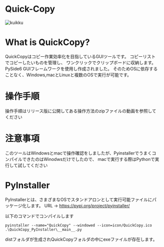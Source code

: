 # Quick-Copy
![kuikku](https://user-images.githubusercontent.com/79365546/202890626-bc91a04f-3c09-498c-934b-9be699e76287.png)

# What is QuickCopy?
QuickCopyはコピー作業効率化を目指しているGUIツールです。
コピーリストでコピーしたいものを管理し、
ワンクリックでクリップボードに収納します。
PySide6 GUIフレームワークを使用し作成されました。
そのためOSに依存することなく、Windows,macとLinuxと複数のOSで実行が可能です。

# 操作手順
操作手順はリリース版に公開してある操作方法のzipファイルの動画を参照してください

# 注意事項
このツールはWindowsとmacで操作確認をしましたが、PyinstallerでうまくコンパイルできたのはWinodwsだけでしたので、
macで実行する際はPythonで実行して試してください




# PyInstaller
PyInstallerとは、さまざまなOSでスタンドアロンとして実行可能ファイルにパッケージ化します。
URL -> https://pypi.org/project/pyinstaller/

以下のコマンドでコンパイルします

```shell
pyinstaller --name="QuickCopy" --windowed --icon=icon/QuickCopy.ico .\QuickCopy_PyInstaller\__main__.py
```
distフォルダが生成されQuickCopyフォルダの中にexeファイルが存在します。
